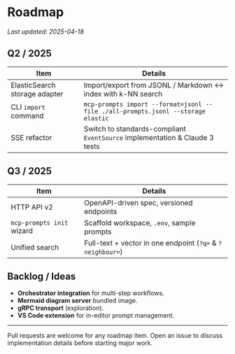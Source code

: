 # Roadmap

_Last updated: 2025-04-18_

## Q2 / 2025

| Item | Details |
| --- | --- |
| ElasticSearch storage adapter | Import/export from JSONL / Markdown ↔︎ index with k-NN search |
| CLI `import` command | `mcp-prompts import --format=jsonl --file ./all-prompts.jsonl --storage elastic` |
| SSE refactor | Switch to standards-compliant `EventSource` implementation & Claude 3 tests |

## Q3 / 2025

| Item | Details |
| --- | --- |
| HTTP API v2 | OpenAPI-driven spec, versioned endpoints |
| `mcp-prompts init` wizard | Scaffold workspace, `.env`, sample prompts |
| Unified search | Full-text + vector in one endpoint (`?q=` & `?neighbour=`) |

## Backlog / Ideas

* **Orchestrator integration** for multi-step workflows.
* **Mermaid diagram server** bundled image.
* **gRPC transport** (exploration).
* **VS Code extension** for in-editor prompt management.

---

Pull requests are welcome for any roadmap item. Open an issue to discuss implementation details before starting major work. 